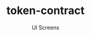 ---
layout: embed
permalink: apps/minting/business-processes/proposal-on-new-token-smart-contract/ui-screens
lang: en
page_id: apps-minting-business-processes-token-contract-screens

title: token-contract
subtitle: UI Screens
backUrl: /apps/minting/business-processes/proposal-on-new-token-smart-contract

description: Screens
---